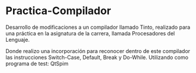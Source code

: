 # Practica-Compilador
Desarrollo de modificaciones a un compilador llamado Tinto, realizado para una práctica en la asignatura de la carrera, llamada Procesadores del Lenguaje.

Donde realizo una incorporación para reconocer dentro de este compilador las instrucciones Switch-Case, Default, Break y Do-While.
Utilizando como programa de test: QtSpim
